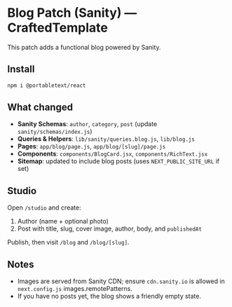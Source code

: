 # Blog Patch (Sanity) — CraftedTemplate

This patch adds a functional blog powered by Sanity.

## Install
```bash
npm i @portabletext/react
```

## What changed
- **Sanity Schemas**: `author`, `category`, `post` (update `sanity/schemas/index.js`)
- **Queries & Helpers**: `lib/sanity/queries.blog.js`, `lib/blog.js`
- **Pages**: `app/blog/page.js`, `app/blog/[slug]/page.js`
- **Components**: `components/BlogCard.jsx`, `components/RichText.jsx`
- **Sitemap**: updated to include blog posts (uses `NEXT_PUBLIC_SITE_URL` if set)

## Studio
Open `/studio` and create:
1. Author (name + optional photo)
2. Post with title, slug, cover image, author, body, and `publishedAt`

Publish, then visit `/blog` and `/blog/[slug]`.

## Notes
- Images are served from Sanity CDN; ensure `cdn.sanity.io` is allowed in `next.config.js` images.remotePatterns.
- If you have no posts yet, the blog shows a friendly empty state.
